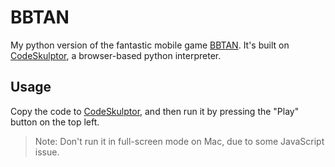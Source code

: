 # BBTAN

My python version of the fantastic mobile game [BBTAN](http://play.google.com/store/apps/details?id=com.crater.bbtan).
It's built on [CodeSkulptor](http://www.codeskulptor.org/), a browser-based python interpreter.

## Usage

Copy the code to [CodeSkulptor](http://www.codeskulptor.org/), and then run it by pressing the "Play" button on the top left.
> Note: Don't run it in full-screen mode on Mac, due to some JavaScript issue.
